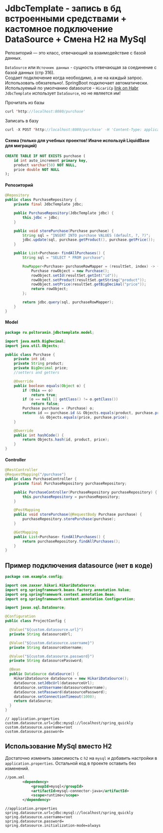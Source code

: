 # JdbcTemplate - запись в бд встроенными средствами + кастомное подключение DataSource + Смена H2 на MySql

Репозиторий — это класс, отвечающий за взаимодействие с базой данных.

`DataSource` или `Источник данных` - сущность отвечающая за соединение с базой данных (стр 316).<br>
Создает подключение когда необходимо, а не на каждый запрос. Использовать обязательно!. SpringBoot подключает автоматически.<br>
Используемый по умолчанию datasource - `HicariCp` [link on Habr](https://habr.com/ru/articles/269023/)<br>
`JdbcTemplate` использует `DataSource`, но не является им!


Прочитать из базы<br>
```java
curl 'http://localhost:8080/purchase'
```
Записать в базу<br>
```java
curl -X POST 'http://localhost:8080/purchase' -H 'Content-Type: application/json' -d '{"product" : "Spring Security in Action","price" : 25.2}'
```

#### Схема (только для учебных проектов! Иначе используй LiquidBase для миграций)
```sql
CREATE TABLE IF NOT EXISTS purchase (
    id int auto_increment primary key,
    product varchar(50) NOT NULL,
    price double NOT NULL
);
```
#### Репозиторий
```java
@Repository
public class PurchaseRepository {
    private final JdbcTemplate jdbc;

    public PurchaseRepository(JdbcTemplate jdbc) {
        this.jdbc = jdbc;
    }

    public void storePurchase(Purchase purchase) {
        String sql = "INSERT INTO purchase VALUES (default, ?, ?)";
        jdbc.update(sql, purchase.getProduct(), purchase.getPrice());
    }

    public List<Purchase> findAllPurchases() {
        String sql = "SELECT * FROM purchase";

        RowMapper<Purchase> purchaseRowMapper = (resultSet, index) -> {
            Purchase rowObject = new Purchase();
            rowObject.setId(resultSet.getInt("id"));
            rowObject.setProduct(resultSet.getString("product"));
            rowObject.setPrice(resultSet.getBigDecimal("price"));
            return rowObject;
        };

        return jdbc.query(sql, purchaseRowMapper);
    }
}
```
#### Model
```java
package ru.poltoranin.jdbctemplate.model;

import java.math.BigDecimal;
import java.util.Objects;

public class Purchase {
    private int id;
    private String product;
    private BigDecimal price;
    //setters and getters

    @Override
    public boolean equals(Object o) {
        if (this == o)
            return true;
        if (o == null || getClass() != o.getClass())
            return false;
        Purchase purchase = (Purchase) o;
        return id == purchase.id && Objects.equals(product, purchase.product)
                && Objects.equals(price, purchase.price);
    }

    @Override
    public int hashCode() {
        return Objects.hash(id, product, price);
    }
}
```
#### Controller
```java
@RestController
@RequestMapping("/purchase")
public class PurchaseController {
    private final PurchaseRepository purchaseRepository;

    public PurchaseController(PurchaseRepository purchaseRepository) {
        this.purchaseRepository = purchaseRepository;
    }

    @PostMapping
    public void storePurchase(@RequestBody Purchase purchase) {
        purchaseRepository.storePurchase(purchase);
    }

    @GetMapping
    public List<Purchase> findAllPurchases() {
        return purchaseRepository.findAllPurchases();
    }
}
```

## Пример подключения datasource (нет в коде)
```java
package com.example.config;

import com.zaxxer.hikari.HikariDataSource;
import org.springframework.beans.factory.annotation.Value;
import org.springframework.context.annotation.Bean;
import org.springframework.context.annotation.Configuration;

import javax.sql.DataSource;

@Configuration
public class ProjectConfig {

  @Value("${custom.datasource.url}")
  private String datasourceUrl;

  @Value("${custom.datasource.username}")
  private String datasourceUsername;

  @Value("${custom.datasource.password}")
  private String datasourcePassword;

  @Bean
  public DataSource dataSource() {
    HikariDataSource dataSource = new HikariDataSource();
    dataSource.setJdbcUrl(datasourceUrl);
    dataSource.setUsername(datasourceUsername);
    dataSource.setPassword(datasourcePassword);
    dataSource.setConnectionTimeout(1000);
    return dataSource;
  }
}
```
```text
// application.properties
custom.datasource.url=jdbc:mysql://localhost/spring_quickly
custom.datasource.username=root
custom.datasource.password=
```
## Использование MySql вместо H2
Достаточно изменить зависимость c `h2` на `mysql` и добавить настройки в `application.properties`. Остальной код в проекте оставить без изменений.
```xml
//pom.xml
        <dependency>
            <groupId>mysql</groupId>
            <artifactId>mysql-connector-java</artifactId>
            <scope>runtime</scope>
        </dependency>
```
```text
//application.properties
spring.datasource.url=jdbc:mysql://localhost/spring_quickly
spring.datasource.username=root
spring.datasource.password=
spring.datasource.initialization-mode=always
```